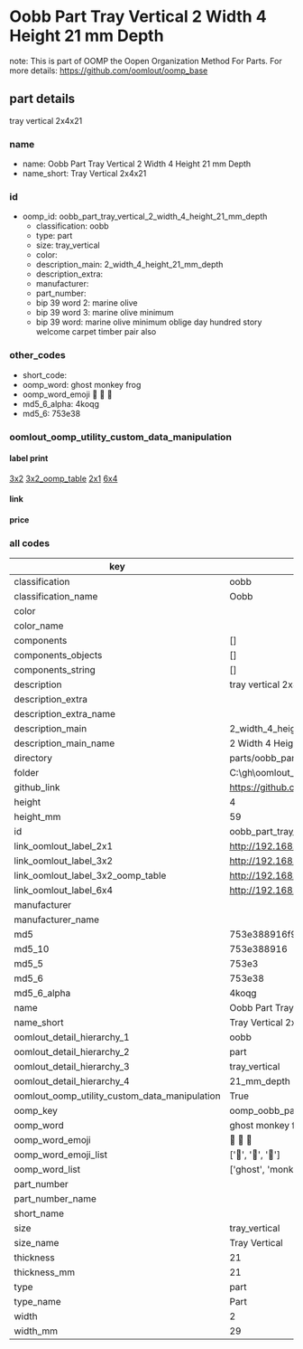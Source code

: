 # Oobb Part Tray Vertical 2 Width 4 Height 21 mm Depth  

note: This is part of OOMP the Oopen Organization Method For Parts. For more details: https://github.com/oomlout/oomp_base

##  part details
  



tray vertical 2x4x21



### name
* name: Oobb Part Tray Vertical 2 Width 4 Height 21 mm Depth
* name_short: Tray Vertical 2x4x21 
### id
* oomp_id: oobb_part_tray_vertical_2_width_4_height_21_mm_depth
  * classification: oobb
  * type: part
  * size: tray_vertical
  * color: 
  * description_main: 2_width_4_height_21_mm_depth
  * description_extra: 
  * manufacturer: 
  * part_number: 
  * bip 39 word 2: marine olive
  * bip 39 word 3: marine olive minimum
  * bip 39 word: marine olive minimum oblige day hundred story welcome carpet timber pair also

### other_codes
* short_code: 
* oomp_word: ghost monkey frog
* oomp_word_emoji :ghost: :monkey: :frog:
* md5_6_alpha: 4koqg
* md5_6: 753e38






### oomlout_oomp_utility_custom_data_manipulation
#### label print
[3x2](http://192.168.1.245:1112/?label=oomp%204koqg)
[3x2_oomp_table](http://192.168.1.108:1112/?label=oomp%204koqg)
[2x1](http://192.168.1.242:1112/?label=oomp%204koqg)
[6x4](http://192.168.1.55:1112/?label=oomp%204koqg)    

#### link

                              

#### price







### all codes 
| key | value |  
| --- | --- |  
| classification | oobb |  
| classification_name | Oobb |  
| color |  |  
| color_name |  |  
| components | [] |  
| components_objects | [] |  
| components_string | [] |  
| description | tray vertical 2x4x21 |  
| description_extra |  |  
| description_extra_name |  |  
| description_main | 2_width_4_height_21_mm_depth |  
| description_main_name | 2 Width 4 Height 21 mm Depth |  
| directory | parts/oobb_part_tray_vertical_2_width_4_height_21_mm_depth |  
| folder | C:\gh\oomlout_oobb_version_4_generated_parts\parts\oobb_part_tray_vertical_2_width_4_height_21_mm_depth |  
| github_link | https://github.com/oomlout/oomlout_oomp_part_src/tree/main/parts/oobb_part_tray_vertical_2_width_4_height_21_mm_depth |  
| height | 4 |  
| height_mm | 59 |  
| id | oobb_part_tray_vertical_2_width_4_height_21_mm_depth |  
| link_oomlout_label_2x1 | http://192.168.1.242:1112/?label=oomp%204koqg |  
| link_oomlout_label_3x2 | http://192.168.1.245:1112/?label=oomp%204koqg |  
| link_oomlout_label_3x2_oomp_table | http://192.168.1.108:1112/?label=oomp%204koqg |  
| link_oomlout_label_6x4 | http://192.168.1.55:1112/?label=oomp%204koqg |  
| manufacturer |  |  
| manufacturer_name |  |  
| md5 | 753e388916f95ad1bc9c09831a268c40 |  
| md5_10 | 753e388916 |  
| md5_5 | 753e3 |  
| md5_6 | 753e38 |  
| md5_6_alpha | 4koqg |  
| name | Oobb Part Tray Vertical 2 Width 4 Height 21 mm Depth |  
| name_short | Tray Vertical 2x4x21  |  
| oomlout_detail_hierarchy_1 | oobb |  
| oomlout_detail_hierarchy_2 | part |  
| oomlout_detail_hierarchy_3 | tray_vertical |  
| oomlout_detail_hierarchy_4 | 21_mm_depth |  
| oomlout_oomp_utility_custom_data_manipulation | True |  
| oomp_key | oomp_oobb_part_tray_vertical_2_width_4_height_21_mm_depth |  
| oomp_word | ghost monkey frog |  
| oomp_word_emoji | :ghost: :monkey: :frog: |  
| oomp_word_emoji_list | [':ghost:', ':monkey:', ':frog:'] |  
| oomp_word_list | ['ghost', 'monkey', 'frog'] |  
| part_number |  |  
| part_number_name |  |  
| short_name |  |  
| size | tray_vertical |  
| size_name | Tray Vertical |  
| thickness | 21 |  
| thickness_mm | 21 |  
| type | part |  
| type_name | Part |  
| width | 2 |  
| width_mm | 29 |  
